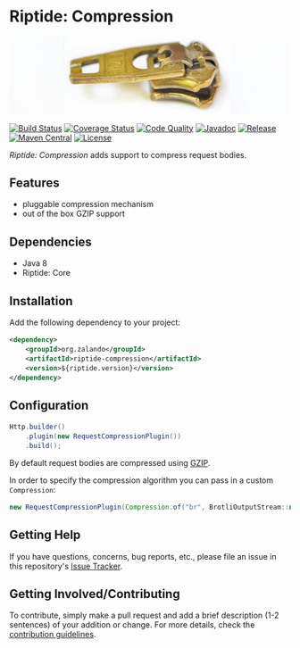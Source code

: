 # Riptide: Compression

[![Zipper](../docs/zipper.jpg)](https://pixabay.com/photos/zipper-metal-gold-color-brass-201684/)

[![Build Status](https://img.shields.io/travis/zalando/riptide.svg)](https://travis-ci.org/zalando/riptide)
[![Coverage Status](https://img.shields.io/coveralls/zalando/riptide.svg)](https://coveralls.io/r/zalando/riptide)
[![Code Quality](https://img.shields.io/codacy/grade/1fbe3d16ca544c0c8589692632d114de/master.svg)](https://www.codacy.com/app/whiskeysierra/riptide)
[![Javadoc](https://www.javadoc.io/badge/org.zalando/riptide-compression.svg)](http://www.javadoc.io/doc/org.zalando/riptide-compression)
[![Release](https://img.shields.io/github/release/zalando/riptide.svg)](https://github.com/zalando/riptide/releases)
[![Maven Central](https://img.shields.io/maven-central/v/org.zalando/riptide-compression.svg)](https://maven-badges.herokuapp.com/maven-central/org.zalando/riptide-compression)
[![License](https://img.shields.io/badge/license-MIT-blue.svg)](https://raw.githubusercontent.com/zalando/riptide/master/LICENSE)

*Riptide: Compression* adds support to compress request bodies.

## Features

- pluggable compression mechanism
- out of the box GZIP support

## Dependencies

- Java 8
- Riptide: Core

## Installation

Add the following dependency to your project:

```xml
<dependency>
    <groupId>org.zalando</groupId>
    <artifactId>riptide-compression</artifactId>
    <version>${riptide.version}</version>
</dependency>
```

## Configuration

```java
Http.builder()
    .plugin(new RequestCompressionPlugin())
    .build();
```

By default request bodies are compressed using [GZIP](https://docs.oracle.com/javase/8/docs/api/java/util/zip/GZIPOutputStream.html).

In order to specify the compression algorithm you can pass in a custom `Compression`:

```java
new RequestCompressionPlugin(Compression.of("br", BrotliOutputStream::new));
```

## Getting Help

If you have questions, concerns, bug reports, etc., please file an issue in this repository's [Issue Tracker](../../../../issues).

## Getting Involved/Contributing

To contribute, simply make a pull request and add a brief description (1-2 sentences) of your addition or change. For
more details, check the [contribution guidelines](../.github/CONTRIBUTING.md).
